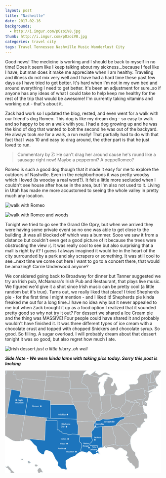 ```yaml
---
layout: post
title: "Nashville"
date: 2017-02-16
backgrounds:
  - http://i.imgur.com/pOzoiV8.jpg
thumb: http://i.imgur.com/pOzoiV8.jpg
categories: travel city
tags: Travel Tennessee Nashville Music Wanderlust City
---
```


Good news! The medicine is working and I should be back to myself in no time! Does it seem like I keep talking about my sickness...because I feel like I have, but man does it make me appreciate when I am healthy. Traveling and illness do not mix very well and I have had a hard time these past few days as I have tried to get better. It's hard when I'm not in my own bed and around everything I need to get better. It's been an adjustment for sure..so if anyone has any ideas of what I could take to help keep me healthy for the rest of the trip that would be awesome! I'm currently taking vitamins and working out - that's about it.

Zack had work so I updated the blog, rested, and even went for a walk with our friend's dog Romeo. This dog is like my dream dog - so easy to walk and so happy to be on a walk with you. I had a dog growing up and he was the kind of dog that wanted to bolt the second he was out of the backyard. He always took _me_ for a walk, a run really! That partially had to do with that fact that I was 10 and easy to drag around, the other part is that he just loved to run.

> Commentary by Z: He can't drag her around cause he's round like a sausage right now! Maybe a pepperoni? A peppeRomeo?

Romeo is such a good dog though that it made it easy for me to explore the outdoors of Nashville. Even in the neighborhoods it was pretty woodsy which I loved (is woodsy a real word?). It felt a little more secluded when I couldn't see house after house in the area, but I'm also not used to it. Living in Utah has made me more accustomed to seeing the whole valley in pretty much any location.

![walk with Romeo](http://i.imgur.com/1vu6v4oh.jpg)

![walk with Romeo and woods](http://i.imgur.com/f3trT6ih.jpg)

Tonight we tried to go see the Grand Ole Opry, but when we arrived they were having some private event so no one was able to get close to the building..it was all blocked off which was a bummer. Sooo we saw it from a distance but couldn't even get a good picture of it because the trees were obstructing the view :(. It was really cool to see but also surprising that a mall is right by it? I guess I always imagined it would be in the heart of the city surrounded by a park and sky scrapers or something. It was still cool to see...next time we come out here I want to go to a concert there, that would be amazing!! Carrie Underwood anyone?

We considered going back to Broadway for dinner but Tanner suggested we try an Irish pub, McNamara's Irish Pub and Restaurant, that plays live music. We figured we'd give it a shot since Irish music can be pretty cool (a little random but it's true). Turns out, we really liked that place! I tried Shepherds pie - for the first time I might mention - and I liked it! Shepherds pie kinda freaked me out for a long time..I have no idea why but it never appealed to me but when Zack brought it up as a food option I realized that it sounded pretty good so why not try it out? For dessert we shared a Ice Cream pie and the thing was MASSIVE! Four people could have shared it and probably wouldn't have finished it. It was three different types of ice cream with a chocolate crust and topped with chopped Snickers and chocolate syrup. So good. So filling. A sugar overload. I will probably dream about that dessert tonight it was so good, but also regret how much I ate.

![Irish dessert](http://i.imgur.com/uC9vNRGh.jpg)
_just a little blurry..oh well_

***Side Note - We were kinda lame with taking pics today. Sorry this post is lacking***

![nashville](/assets/images/maps/nashville.jpg)
